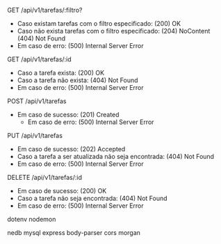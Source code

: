 GET /api/v1/tarefas/:filtro?
* Caso existam tarefas com o filtro especificado:
  (200) OK
* Caso não exista tarefas com o filtro especificado:
  (204) NoContent
  (404) Not Found
* Em caso de erro:
    (500) Internal Server Error

GET /api/v1/tarefas/:id
* Caso a tarefa exista:
  (200) OK
* Caso a tarefa não exista:
  (404) Not Found
* Em caso de erro:
    (500) Internal Server Error

POST /api/v1/tarefas
* Em caso de sucesso:
  (201) Created
  * Em caso de erro:
    (500) Internal Server Error

PUT /api/v1/tarefas
* Em caso de sucesso:
  (202) Accepted
* Caso a tarefa a ser atualizada não seja encontrada:
  (404) Not Found
* Em caso de erro:
  (500) Internal Server Error

DELETE /api/v1/tarefas/:id
* Em caso de sucesso:
  (200) OK
* Caso a tarefa não seja encontrada:
  (404) Not Found
* Em caso de erro:
    (500) Internal Server Error


dotenv
nodemon

nedb
mysql
express
body-parser
cors
morgan
